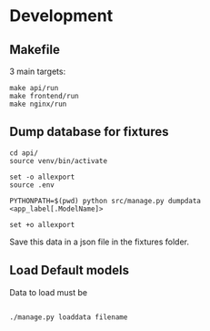 # Development

## Makefile

3 main targets:

```
make api/run
make frontend/run
make nginx/run
```

## Dump database for fixtures

```
cd api/
source venv/bin/activate

set -o allexport
source .env

PYTHONPATH=$(pwd) python src/manage.py dumpdata <app_label[.ModelName]>

set +o allexport

```

Save this data in a json file in the fixtures folder.

## Load Default models

Data to load must be
```

./manage.py loaddata filename

```